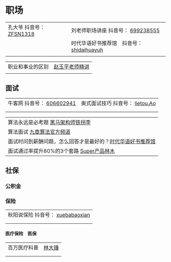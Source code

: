 # 职场

|                                                                                                                                |                                                                                                                                          |
| ------------------------------------------------------------------------------------------------------------------------------ | ---------------------------------------------------------------------------------------------------------------------------------------- |
| 孔大爷 抖音号： [ZFSN1318](https://www.douyin.com/user/MS4wLjABAAAASC82E9e\_7YmKUF7ANqGjmS-7n4IyzQXtUkcQN31SmcFwTaWyzoeIXsi7HOu4AiN0) | 刘老师职场讲座 抖音号： [699238555](https://www.douyin.com/user/MS4wLjABAAAAb5uuyQv5IlGoxAox1Or1tbV0BJMIifmnT6nQzUTKGG4)                            |
|                                                                                                                                | 时代华语好书推荐馆　抖音号： [shidaihuayuh](https://www.douyin.com/user/MS4wLjABAAAAKpT3YuIMySQhwIbhwKj13rkgjd1pPsbqiKL2z91ZChCxEWDXffYis6rqd7yRnu\_E) |
|                                                                                                                                |                                                                                                                                          |

|                                                                      |
| -------------------------------------------------------------------- |
| 职业和事业的区别　[赵玉平老师精讲](https://www.douyin.com/video/7025820061923396895) |
|                                                                      |

## 面试

|                                                                                                           |                                                                                                                                   |
| --------------------------------------------------------------------------------------------------------- | --------------------------------------------------------------------------------------------------------------------------------- |
| 牛客网 抖音号： [606602941](https://www.douyin.com/user/MS4wLjABAAAAQkElu1uG4mU6kGNgxseQJ4Bdst-KnGpiCfXwGObwZRc) | 奥式面试技巧 抖音号： [lietou.Ao](https://www.douyin.com/user/MS4wLjABAAAAObey7E8txYmTKN0oRveDSTZjuOZMjHDLUMdUyGcOKvt0JGMA4ZlMd-k7vE-ozPr9) |
|                                                                                                           |                                                                                                                                   |
|                                                                                                           |                                                                                                                                   |

|                                                                                           |
| ----------------------------------------------------------------------------------------- |
| 算法永远是必考题 [黑马架构师铁拐李](https://www.douyin.com/video/7018867238329421086)                     |
| 算法面试 [九章算法官方频道](https://www.youtube.com/playlist?list=PLNuQtXS21vLVSe4jef1V7H9F05RSmc10F) |
| 面试时问到薪酬问题，怎么回答才是最好的？[时代华语好书推荐馆](https://www.douyin.com/video/7022940287827856671)         |
| 面试通过率提升80%的3个套路 [Super产品林木](https://www.douyin.com/video/7029246265141546251)             |

## 社保

### 公积金



### 保险

|                                                                                                                |
| -------------------------------------------------------------------------------------------------------------- |
| 秋阳说保险 抖音号： [xuebabaoxian](https://www.douyin.com/user/MS4wLjABAAAASk4Um09bmTB1QUXr1CiNO-FwwIDrDJ7BeEJTYwTZQAM) |
|                                                                                                                |
|                                                                                                                |

#### 医疗保险　医保

|                                                                |
| -------------------------------------------------------------- |
| 百万医疗科普　[林大锤](https://www.douyin.com/video/7027431355269139724) |
|                                                                |
|                                                                |

